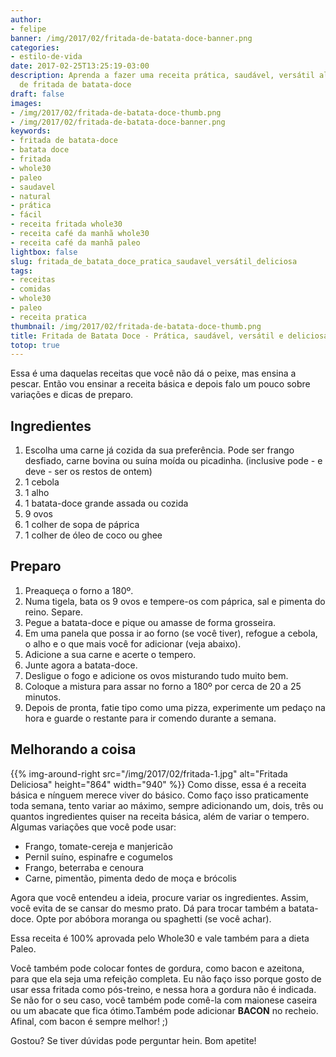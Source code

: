 ```yaml
---
author:
- felipe
banner: /img/2017/02/fritada-de-batata-doce-banner.png
categories:
- estilo-de-vida
date: 2017-02-25T13:25:19-03:00
description: Aprenda a fazer uma receita prática, saudável, versátil além de deliciosa
  de fritada de batata-doce
draft: false
images:
- /img/2017/02/fritada-de-batata-doce-thumb.png
- /img/2017/02/fritada-de-batata-doce-banner.png
keywords:
- fritada de batata-doce
- batata doce
- fritada
- whole30
- paleo
- saudavel
- natural
- prática
- fácil
- receita fritada whole30
- receita café da manhã whole30
- receita café da manhã paleo
lightbox: false
slug: fritada_de_batata_doce_pratica_saudavel_versátil_deliciosa
tags:
- receitas
- comidas
- whole30
- paleo
- receita pratica
thumbnail: /img/2017/02/fritada-de-batata-doce-thumb.png
title: Fritada de Batata Doce - Prática, saudável, versátil e deliciosa
totop: true
---
```


Essa é uma daquelas receitas que você não dá o peixe, mas ensina a pescar.
Então vou ensinar a receita básica e depois falo um pouco sobre variações e dicas de preparo.

## Ingredientes

1. Escolha uma carne já cozida da sua preferência. Pode ser frango desfiado, carne bovina ou suína moída ou picadinha. (inclusive pode - e deve - ser os restos de ontem)
2. 1 cebola
3. 1 alho
4. 1 batata-doce grande assada ou cozida
5. 9 ovos
6. 1 colher de sopa de páprica
7. 1 colher de óleo de coco ou ghee

## Preparo
1. Preaqueça o forno a 180º.
2. Numa tigela, bata os 9 ovos e tempere-os com páprica, sal e pimenta do reino. Separe.
3. Pegue a batata-doce e pique ou amasse de forma grosseira.
4. Em uma panela que possa ir ao forno (se você tiver), refogue a cebola, o alho e o que mais você for adicionar (veja abaixo).
5. Adicione a sua carne e acerte o tempero.
6. Junte agora a batata-doce.
7. Desligue o fogo e adicione os ovos misturando tudo muito bem.
8. Coloque a mistura para assar no forno a 180º por cerca de 20 a 25 minutos.
9. Depois de pronta, fatie tipo como uma pizza, experimente um pedaço na hora e guarde o restante para ir comendo durante a semana.

## Melhorando a coisa
{{% img-around-right src="/img/2017/02/fritada-1.jpg" alt="Fritada Deliciosa" height="864" width="940" %}}
Como disse, essa é a receita básica e nínguem merece viver do básico. Como faço isso praticamente toda semana, tento variar ao máximo, sempre adicionando um, dois, três ou quantos ingredientes quiser na receita básica, além de variar o tempero. Algumas variações que você pode usar:

- Frango, tomate-cereja e manjericão
- Pernil suíno, espinafre e cogumelos
- Frango, beterraba e cenoura
- Carne, pimentão, pimenta dedo de moça e brócolis

Agora que você entendeu a ideia, procure variar os ingredientes. Assim, você evita de se cansar do mesmo prato. Dá para trocar também a batata-doce. Opte por abóbora moranga ou spaghetti (se você achar).

Essa receita é 100% aprovada pelo Whole30 e vale também para a dieta Paleo.

Você também pode colocar fontes de gordura, como bacon e azeitona, para que ela seja uma refeição completa.
Eu não faço isso porque gosto de usar essa fritada como pós-treino, e nessa hora a gordura não é indicada.
Se não for o seu caso, você também pode comê-la com maionese caseira ou um abacate que fica ótimo.Também pode adicionar **BACON** no recheio. Afinal, com bacon é sempre melhor! ;)

Gostou? Se tiver dúvidas pode perguntar hein. Bom apetite!
